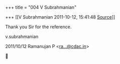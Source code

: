 +++
title = "004 V Subrahmanian"

+++
[[V Subrahmanian	2011-10-12, 15:41:48 [Source](https://groups.google.com/g/bvparishat/c/xBKmWuk_GRk)]]



Thank you Sir for the reference.  
  
v.subrahmanian  
  

2011/10/12 Ramanujan P \<[ra...@cdac.in]()\>



